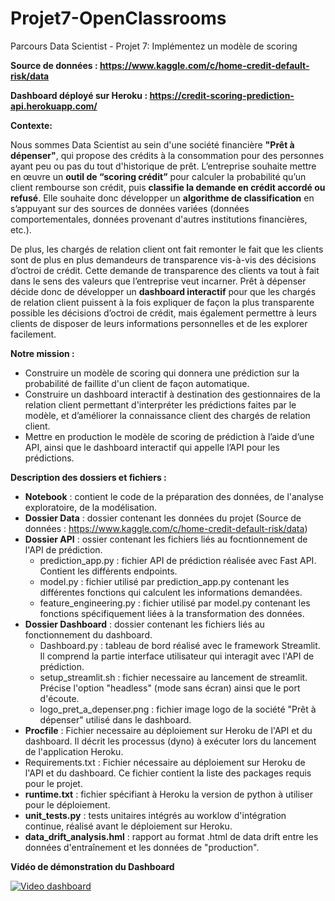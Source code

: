 # Projet7-OpenClassrooms
Parcours Data Scientist - Projet 7: Implémentez un modèle de scoring

**Source de données : https://www.kaggle.com/c/home-credit-default-risk/data**

**Dashboard déployé sur Heroku : https://credit-scoring-prediction-api.herokuapp.com/**

**Contexte:**

Nous sommes Data Scientist au sein d'une société financière **"Prêt à dépenser"**, qui propose des crédits à la consommation pour des personnes ayant peu ou pas du tout d'historique de prêt.
L’entreprise souhaite mettre en œuvre un **outil de “scoring crédit”** pour calculer la probabilité qu’un client rembourse son crédit, puis **classifie la demande en crédit accordé ou refusé**. Elle souhaite donc développer un **algorithme de classification** en s’appuyant sur des sources de données variées (données comportementales, données provenant d'autres institutions financières, etc.).

De plus, les chargés de relation client ont fait remonter le fait que les clients sont de plus en plus demandeurs de transparence vis-à-vis des décisions d’octroi de crédit. Cette demande de transparence des clients va tout à fait dans le sens des valeurs que l’entreprise veut incarner.
Prêt à dépenser décide donc de développer un **dashboard interactif** pour que les chargés de relation client puissent à la fois expliquer de façon la plus transparente possible les décisions d’octroi de crédit, mais également permettre à leurs clients de disposer de leurs informations personnelles et de les explorer facilement. 

**Notre mission :**

* Construire un modèle de scoring qui donnera une prédiction sur la probabilité de faillite d'un client de façon automatique.
* Construire un dashboard interactif à destination des gestionnaires de la relation client permettant d'interpréter les prédictions faites par le modèle, et d’améliorer la connaissance client des chargés de relation client.
* Mettre en production le modèle de scoring de prédiction à l’aide d’une API, ainsi que le dashboard interactif qui appelle l’API pour les prédictions.

**Description des dossiers et fichiers :**
* **Notebook** : contient le code de la préparation des données, de l'analyse exploratoire, de la modélisation.
* **Dossier Data** : dossier contenant les données du projet (Source de données : https://www.kaggle.com/c/home-credit-default-risk/data) 
* **Dossier API** : ossier contenant les fichiers liés au focntionnement de l'API de prédiction.
    * prediction_app.py : fichier API de prédiction réalisée avec Fast API. Contient les différents endpoints.
    * model.py : fichier utilisé par prediction_app.py contenant les différentes fonctions qui calculent les informations demandées.
    * feature_engineering.py : fichier utilisé par model.py contenant les fonctions spécifiquement liées à la transformation des données.
* **Dossier Dashboard** : dossier contenant les fichiers liés au fonctionnement du dashboard. 
    * Dashboard.py : tableau de bord réalisé avec le framework Streamlit. Il comprend la partie interface utilisateur qui interagit avec l'API de prédiction.
    * setup_streamlit.sh : fichier necessaire au lancement de streamlit. Précise l'option "headless" (mode sans écran) ainsi que le port d'écoute.
    * logo_pret_a_depenser.png : fichier image logo de la société "Prêt à dépenser" utilisé dans le dashboard.
* **Procfile** : Fichier necessaire au déploiement sur Heroku de l'API et du dashboard. Il décrit les processus (dyno) à exécuter lors du lancement de l'application Heroku.
* Requirements.txt : Fichier nécessaire au déploiement sur Heroku de l'API et du dashboard. Ce fichier contient la liste des packages requis pour le projet.
* **runtime.txt** : fichier spécifiant à Heroku la version de python à utiliser pour le déploiement. 
* **unit_tests.py** : tests unitaires intégrés au worklow d'intégration continue, réalisé avant le déploiement sur Heroku.
* **data_drift_analysis.hml** : rapport au format .html de data drift entre les données d'entraînement et les données de "production".

**Vidéo de démonstration du Dashboard**

[![Video dashboard](https://img.youtube.com/vi/kFvpCSkKjQY/mqdefault.jpg)](https://www.youtube.com/watch?v=kFvpCSkKjQY)
